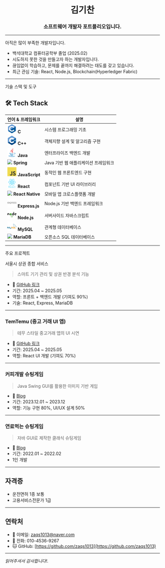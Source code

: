 <h1 align="center">김기찬</h1>
<h3 align="center">소프트웨어 개발자 포트폴리오입니다.</h3>

---

   아직은 많이 부족한 개발자입니다.
   
-  백석대학교 컴퓨터공학부 졸업 (2025.02)
-  시도하지 못한 것을 만들고자 하는 개발자입니다.
-  끊임없이 학습하고, 문제를 끝까지 해결하려는 태도를 갖고 있습니다.
-  최근 관심 기술: React, Node.js, Blockchain(Hyperledger Fabric)

---

기술 스택 및 도구

## 🛠️ Tech Stack

| 언어 & 프레임워크 | 설명 |
|------------------|------|
| <img src="https://raw.githubusercontent.com/devicons/devicon/master/icons/c/c-original.svg" width="30"/> **C** | 시스템 프로그래밍 기초 |
| <img src="https://raw.githubusercontent.com/devicons/devicon/master/icons/cplusplus/cplusplus-original.svg" width="30"/> **C++** | 객체지향 설계 및 알고리즘 구현 |
| <img src="https://raw.githubusercontent.com/devicons/devicon/master/icons/java/java-original.svg" width="30"/> **Java** | 엔터프라이즈 백엔드 개발 |
| <img src="https://www.vectorlogo.zone/logos/springio/springio-icon.svg" width="30"/> **Spring** | Java 기반 웹 애플리케이션 프레임워크 |
| <img src="https://raw.githubusercontent.com/devicons/devicon/master/icons/javascript/javascript-original.svg" width="30"/> **JavaScript** | 동적인 웹 프론트엔드 구현 |
| <img src="https://raw.githubusercontent.com/devicons/devicon/master/icons/react/react-original-wordmark.svg" width="30"/> **React** | 컴포넌트 기반 UI 라이브러리 |
| <img src="https://reactnative.dev/img/header_logo.svg" width="30"/> **React Native** | 모바일 앱 크로스플랫폼 개발 |
| <img src="https://raw.githubusercontent.com/devicons/devicon/master/icons/express/express-original-wordmark.svg" width="30"/> **Express.js** | Node.js 기반 백엔드 프레임워크 |
| <img src="https://raw.githubusercontent.com/devicons/devicon/master/icons/nodejs/nodejs-original-wordmark.svg" width="30"/> **Node.js** | 서버사이드 자바스크립트 |
| <img src="https://raw.githubusercontent.com/devicons/devicon/master/icons/mysql/mysql-original-wordmark.svg" width="30"/> **MySQL** | 관계형 데이터베이스 |
| <img src="https://www.vectorlogo.zone/logos/mariadb/mariadb-icon.svg" width="30"/> **MariaDB** | 오픈소스 SQL 데이터베이스 |

---

주요 프로젝트

서울시 상권 종합 서비스
> 스마트 기기 관리 및 상권 반경 분석 기능

- 🔗 [GitHub 링크](https://github.com/zaqs1013/seoulAPI)
- 기간: 2025.04 ~ 2025.05
- 역할: 프론트 + 백엔드 개발 (기여도 90%)
- 기술: React, Express, MariaDB

---

### TemTemu (중고 거래 UI 앱)
> 테무 스타일 중고거래 앱의 UI 시연

- 🔗 [GitHub 링크](https://github.com/zaqs1013/Carrot)
- 기간: 2025.04 ~ 2025.05
- 역할: React UI 개발 (기여도 70%)

---

### 커피개발 슈팅게임
> Java Swing GUI를 활용한 이미지 기반 게임

- 🔗 [Blog](https://blog.naver.com/zaqs1013)
- 기간: 2023.12.01 ~ 2023.12
- 역할: 기능 구현 80%, UI/UX 설계 50%

---

### 연료먹는 슈팅게임
> 자바 GUI로 제작한 클래식 슈팅게임

- 🔗 [Blog](https://blog.naver.com/zaqs1013)
- 기간: 2022.01 ~ 2022.02
- 1인 개발

---

## 자격증

- 운전면허 1종 보통
- 고용서비스전문가 1급
  
---

## 연락처

- 📧 이메일: zaqs1013@naver.com  
- 📱 전화: 010-4536-9267  
- 🐱 GitHub: [https://github.com/zaqs1013](https://github.com/zaqs1013)

---

_읽어주셔서 감사합니다!._
